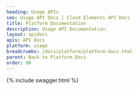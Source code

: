 ```yaml
---
heading: Usage APIs
seo: Usage API Docs | Cloud Elements API Docs
title: Platform Documentation
description: Usage API Documentation.
layout: apidocs
apis: API Docs
platform: usage
breadcrumbs: /docs/platform/platform-docs.html
parent: Back to Platform Docs
order: 90
---
```


{% include swagger.html %}
